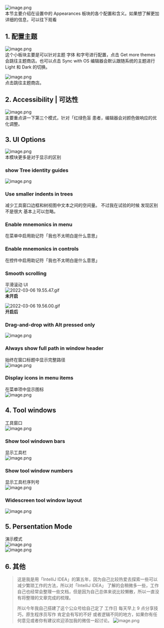 ![image.png](images/Setting-Appearances/415dc5e009087d97e21e8dc157125df5.png)<br />本节主要介绍在设置中的 Appearances 板块的各个配置和含义。如果想了解更加详细的信息，可以往下观看

## 1. 配置主题

![image.png](images/Setting-Appearances/3edae1e70c732bdd932a02a5d3695da2.png)<br />这个小板块主要是可以针对主题 字体 和字号进行配置，点击 Get more themes 会跳往主题商店。也可以点击 Sync with OS 编辑器会默认跟随系统的主题进行 Light 和 Dark 的切换。

![image.png](images/Setting-Appearances/672d58f66289fae40f730cb0736beec2.png)<br />点击跳往主题商店。

## 2. Accessibility | 可达性

![image.png](images/Setting-Appearances/b593c8571095164e55722f14de564dba.png)<br />主要重点讲一下第三个模式，针对「红绿色盲 患者，编辑器会对颜色做响应的优化调整。

## 3. UI Options

![image.png](images/Setting-Appearances/d39853d087b6d4d480224077077e272c.png)<br />本模块更多是对于显示的区别

### show Tree identity guides

![image.png](images/Setting-Appearances/ff4c0467f80f04ac84f367cb56a88f1c.png)

### Use smaller indents in trees

减少工具窗口边框和树视图中文本之间的空间量。 不过我在试验的时候 发现区别不是很大 基本上可以忽略。

### Enable mnemonics in menu

在菜单中启用助记符「我也不太明白是什么意思」

### Enable mnemonics in controls

在控件中启用助记符「我也不太明白是什么意思」

### Smooth scrolling

平滑滚动 UI<br />![2022-03-06 19.55.47.gif](images/Setting-Appearances/a873e8ed3603172bdc766d3ed6db8c6e.55.47.gif)<br />**未开启**

![2022-03-06 19.56.00.gif](images/Setting-Appearances/127c3208e77364cf61103cd2a809b503.56.00.gif)<br />**开启后**

### Drag-and-drop with Alt pressed only

![image.png](images/Setting-Appearances/dc994664585748142ade4c34ab7f1ca8.png)

### Always show full path in window header

始终在窗口标题中显示完整路径<br />![image.png](images/Setting-Appearances/1b2f510509b69ba7dde64a556f34fda7.png)

### Display icons in menu items

在菜单项中显示图标<br />![image.png](images/Setting-Appearances/cabd727daf9a7ddce563e26561e26a9c.png)

## 4. Tool windows

工具窗口<br />![image.png](images/Setting-Appearances/b3b9f927c655a68abe52754c500004f5.png)

### Show tool windown bars

显示工具栏<br />![image.png](images/Setting-Appearances/5dfe990c01ad21fcd3130762ea3c09cb.png)

### Show tool window numbers

显示工具栏序列号<br />![image.png](images/Setting-Appearances/f551774e69e0d6ae292186064046926b.png)

### Widescreen tool window layout

![image.png](images/Setting-Appearances/f618a08e7058381d95d9a3f62d22f43d.png)

## 5. Persentation Mode

演示模式<br />![image.png](images/Setting-Appearances/4d3c3cf3753c483c104f1197f19594d0.png)<br />![image.png](images/Setting-Appearances/59e72728d03c8c8671a90e01551fece6.png)

## 6. 其他

> 这是我是用「IntelliJ IDEA」的第五年，因为自己比较热爱去探索一些可以减少繁琐工作的方法，所以对「IntelliJ IDEA」 了解的会稍微多一些，工作 自己也经常会整理一些文档，但是因为自己总体来说比较懒散，所以一直没有将整理的文章完成的梳理。
>
> 所以今年我自己搭建了这个公众号给自己定了 工作日 每天早上 9 点分享技巧，原生程序员写作 肯定会有写的不好 或者逻辑不同的地方，如果你有任何意见或者你有建议欢迎添加我的微信一起讨论。
> ![image.png](images/Setting-Appearances/29a4c42754e328e2cb5c9016b4edd616.png)
